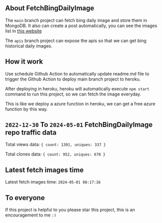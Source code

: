 ## About FetchBingDailyImage

The `main` branch project can fetch bing daily image and store them in MongoDB.
It also can create a post automatically, you can see the images list in [this website](https://oursalbum.netlify.app)

The `apis` branch project can expose the apis so that we can get bing historical daily images.

## How it work

Use schedule Github Action to automatically update readme.md file to trigger the Github Action to deploy main branch project to heroku.

After deploying in heroku, heroku will automatically execute `npm start` command to run this project, so we can fetch the image everyday.

This is like we deploy a azure function in heroku, we can get a free azure function by this way.

## `2022-12-30` To `2024-05-01` FetchBingDailyImage repo traffic data

Total views data: `{ count: 1391, uniques: 337 }`

Total clones data: `{ count: 952, uniques: 678 }`

## Latest fetch images time

Latest fetch images time: `2024-05-01 08:17:16`

## To everyone

If this project is helpful to you please star this project, this is an encouragement to me `:)`



